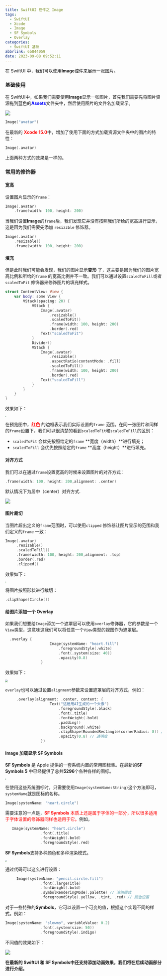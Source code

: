 ```yaml
---
title: SwiftUI 控件之 Image
tags:
  - SwiftUI
  - Xcode
  - Image
  - SF Symbols
  - Overlay
categories:
  - SwiftUI 基础
abbrlink: 6b844059
date: 2023-09-08 09:52:11
---
```


在 SwiftUI 中，我们可以使用**Image**控件来展示一张图片。

### 基础使用

在 SwiftUI中，如果我们需要使用**Image**显示一张图片，首先我们需要先将图片资源拖到蓝色的<span style="color:blue">**Assets**</span>文件夹中，然后使用图片的文件名加载显示。

<img src="https://swift-blogs.oss-cn-shanghai.aliyuncs.com/202309081000150.png"/>

```swift
Image("avatar")
```

在最新的<span style="color:red"> **Xcode 15.0**</span>中，增加了使用下面的方式加载资源文件夹中的图片的特性：

```swift
Image(.avatar)
```

上面两种方式的效果是一样的。

<!--more-->

### 常用的修饰器

#### 宽高

设置图片显示的`frame`：

```swift
Image(.avatar)
	.frame(width: 100, height: 200)
```

当我们设置**Image**的`frame`后，我们发现它并没有按照我们所给的宽高进行显示，这是因为我们需要先添加 `resizzble` 修饰器。

```swift
Image(.avatar)
	.resizable()
	.frame(width: 100, height: 200)
```

####  填充

但是此时我们可能会发现，我们的图片显示**变形** 了，这主要是因为我们的图片宽高比例和所给的`frame` 的宽高比例并不一致。我们可以通过设置`scaledToFill`或者`scaledToFit` 修饰器来修饰图片的填充样式。

```swift
struct ContentView: View {
    var body: some View {
        VStack(spacing: 20) {
            VStack {
                Image(.avatar)
                    .resizable()
                    .scaledToFit()
                    .frame(width: 100, height: 200)
                    .border(.red)
                Text("scaledToFit")
            }
            Divider()
            VStack {
                Image(.avatar)
                    .resizable()
                    .aspectRatio(contentMode: .fill)
                    .scaledToFill()
                    .frame(width: 100, height: 200)
                    .border(.red)
                Text("scaledToFill")
            }
        }
    }
}
```

效果如下：

<img src="https://swift-blogs.oss-cn-shanghai.aliyuncs.com/202309081112939.png" style="zoom:20%"/>

在预览图中，<span style="color:red">**红色**</span> 的边框表示我们实际设置的`frame` 范围。在同一张图片和同样的`frame`设置下，我们可以很清楚的看到`scaledToFit`和`scaledToFill`的区别：

* `scaledToFit` 会优先按照给定的`frame` **宽度（width）**进行填充；
* `scaledToFill` 会优先按照给定的`frame` **高度（height）**进行填充。

 #### 对齐方式

我们可以在通过`frame`设置宽高的时候来设置图片的对齐方式：

```swift
.frame(width: 100, height: 200,alignment: .center)
```

默认情况下为居中（center）对齐方式.

<img src="https://swift-blogs.oss-cn-shanghai.aliyuncs.com/202309081120845.png"/>

#### 图片裁切

当图片超出定义的`frame`范围时，可以使用`clipped` 修饰器让图片显示的范围和我们定义的`frame` 一致：

```swift
Image(.avatar)
     .resizable()
     .scaledToFill()
     .frame(width: 100, height: 200,alignment: .top)
     .border(.red)
     .clipped()
```



效果如下：

<img src="https://swift-blogs.oss-cn-shanghai.aliyuncs.com/202309081148253.png" style="zoom:20%"/>

将图片按照形状进行裁切：

```swift
.clipShape(Circle())
```

#### 给图片添加一个 Overlay 

如果我们想要给`Image`添加一个遮罩层可以使用`overlay`修饰器，它的参数是一个`View`类型，这意味这我们可以将任意一个`View`类型的视图作为遮罩层。

```swift
  .overlay {
                    Image(systemName: "heart.fill")
                        .foregroundStyle(.white)
                        .font(.system(size: 40))
                        .opacity(0.8)
                }
```

效果如下：

<img src="https://swift-blogs.oss-cn-shanghai.aliyuncs.com/202310010946106.png" style="zoom:50%"/>

`overlay`也可以通过设置`alignment`参数来设置遮罩层的对齐方式，例如：

```swift
     .overlay(alignment: .center, content: {
                    Text("这是用AI生成的一个头像")
                        .foregroundStyle(.black)
                        .font(.title)
                        .fontWeight(.bold)
                        .padding()
                        .background(.white)
                        .clipShape(RoundedRectangle(cornerRadius: 8)) // 添加圆角
                        .opacity(0.8) // 透明度
                })
```

#### Image 加载显示 SF Symbols

**SF Symbols** 是 Apple 提供的一套系统内置的常用图标集。在最新的**SF Symbols 5** 中已经提供了总共**5296**个各种各样的图标。

<img src="https://swift-blogs.oss-cn-shanghai.aliyuncs.com/202310011000319.png" style="zoom:20%"/>

在使用这些系统图标时，只需要使用`Image(systemName:String)`这个方法即可，`systemName`就是图标的名称。

```swift
Image(systemName: "heart.circle")
```

需要注意的一点是，<span style="color:red">**SF Symbols** 本质上还是属于字体的一部分，所以很多适用于字体设置的修饰器同样也适用于它。</span>例如，

```swift
   Image(systemName: "heart.circle")
                .font(.title)
                .fontWeight(.bold)
                .foregroundStyle(.red)
```

**SF Symbols**支持多种颜色和多种渲染模式。

<img src="https://swift-blogs.oss-cn-shanghai.aliyuncs.com/202310011015286.png" style="zoom:30%"/>

通过代码可以这么进行设置：

```swift
     Image(systemName: "pencil.circle.fill")
                .font(.largeTitle)
                .fontWeight(.bold)
                .symbolRenderingMode(.palette) // 渲染模式
                .foregroundStyle(.yellow, .tint, .red) // 颜色设置
```

对于一些特殊的**Symbols**，它可以设置一个可变的值，根据这个实现不同的样式。例如：

```swift
Image(systemName: "slowmo", variableValue: 0.2)
                .font(.system(size: 50))
                .foregroundStyle(.indigo)
```

不同值的效果如下：

<img src="https://swift-blogs.oss-cn-shanghai.aliyuncs.com/202310011023505.png"/>

**在最新的 SwiftUI 和 SF Symbols中还支持添加动画效果，我们将在后续动画部分进行介绍。**

